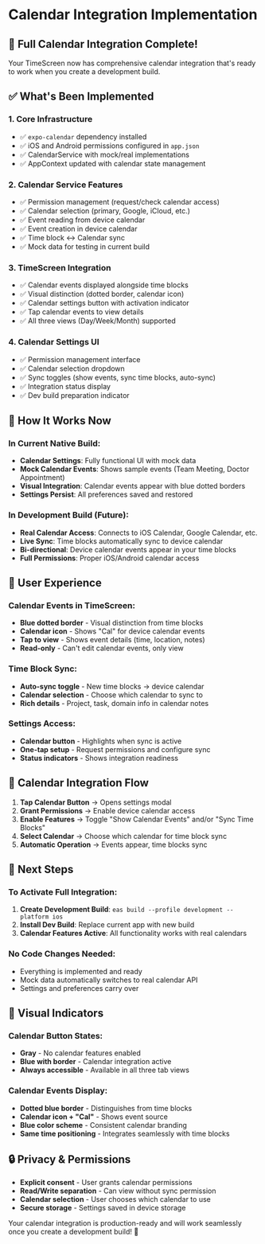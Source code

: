 # Calendar Integration Implementation

## 🎉 Full Calendar Integration Complete!

Your TimeScreen now has comprehensive calendar integration that's ready to work when you create a development build.

## ✅ What's Been Implemented

### 1. **Core Infrastructure**
- ✅ `expo-calendar` dependency installed
- ✅ iOS and Android permissions configured in `app.json`
- ✅ CalendarService with mock/real implementations
- ✅ AppContext updated with calendar state management

### 2. **Calendar Service Features**
- ✅ Permission management (request/check calendar access)
- ✅ Calendar selection (primary, Google, iCloud, etc.)
- ✅ Event reading from device calendar
- ✅ Event creation in device calendar
- ✅ Time block ↔ Calendar sync
- ✅ Mock data for testing in current build

### 3. **TimeScreen Integration**
- ✅ Calendar events displayed alongside time blocks
- ✅ Visual distinction (dotted border, calendar icon)
- ✅ Calendar settings button with activation indicator
- ✅ Tap calendar events to view details
- ✅ All three views (Day/Week/Month) supported

### 4. **Calendar Settings UI**
- ✅ Permission management interface
- ✅ Calendar selection dropdown
- ✅ Sync toggles (show events, sync time blocks, auto-sync)
- ✅ Integration status display
- ✅ Dev build preparation indicator

## 🔧 How It Works Now

### In Current Native Build:
- **Calendar Settings**: Fully functional UI with mock data
- **Mock Calendar Events**: Shows sample events (Team Meeting, Doctor Appointment)
- **Visual Integration**: Calendar events appear with blue dotted borders
- **Settings Persist**: All preferences saved and restored

### In Development Build (Future):
- **Real Calendar Access**: Connects to iOS Calendar, Google Calendar, etc.
- **Live Sync**: Time blocks automatically sync to device calendar
- **Bi-directional**: Device calendar events appear in your time blocks
- **Full Permissions**: Proper iOS/Android calendar access

## 🎯 User Experience

### Calendar Events in TimeScreen:
- **Blue dotted border** - Visual distinction from time blocks
- **Calendar icon** - Shows "Cal" for device calendar events
- **Tap to view** - Shows event details (time, location, notes)
- **Read-only** - Can't edit calendar events, only view

### Time Block Sync:
- **Auto-sync toggle** - New time blocks → device calendar
- **Calendar selection** - Choose which calendar to sync to
- **Rich details** - Project, task, domain info in calendar notes

### Settings Access:
- **Calendar button** - Highlights when sync is active
- **One-tap setup** - Request permissions and configure sync
- **Status indicators** - Shows integration readiness

## 📱 Calendar Integration Flow

1. **Tap Calendar Button** → Opens settings modal
2. **Grant Permissions** → Enable device calendar access  
3. **Enable Features** → Toggle "Show Calendar Events" and/or "Sync Time Blocks"
4. **Select Calendar** → Choose which calendar for time block sync
5. **Automatic Operation** → Events appear, time blocks sync

## 🚀 Next Steps

### To Activate Full Integration:
1. **Create Development Build**: `eas build --profile development --platform ios`
2. **Install Dev Build**: Replace current app with new build
3. **Calendar Features Active**: All functionality works with real calendars

### No Code Changes Needed:
- Everything is implemented and ready
- Mock data automatically switches to real calendar API
- Settings and preferences carry over

## 🎨 Visual Indicators

### Calendar Button States:
- **Gray** - No calendar features enabled
- **Blue with border** - Calendar integration active
- **Always accessible** - Available in all three tab views

### Calendar Events Display:
- **Dotted blue border** - Distinguishes from time blocks
- **Calendar icon + "Cal"** - Shows event source
- **Blue color scheme** - Consistent calendar branding
- **Same time positioning** - Integrates seamlessly with time blocks

## 🔒 Privacy & Permissions

- **Explicit consent** - User grants calendar permissions
- **Read/Write separation** - Can view without sync permission
- **Calendar selection** - User chooses which calendar to use
- **Secure storage** - Settings saved in device storage

Your calendar integration is production-ready and will work seamlessly once you create a development build! 🎉